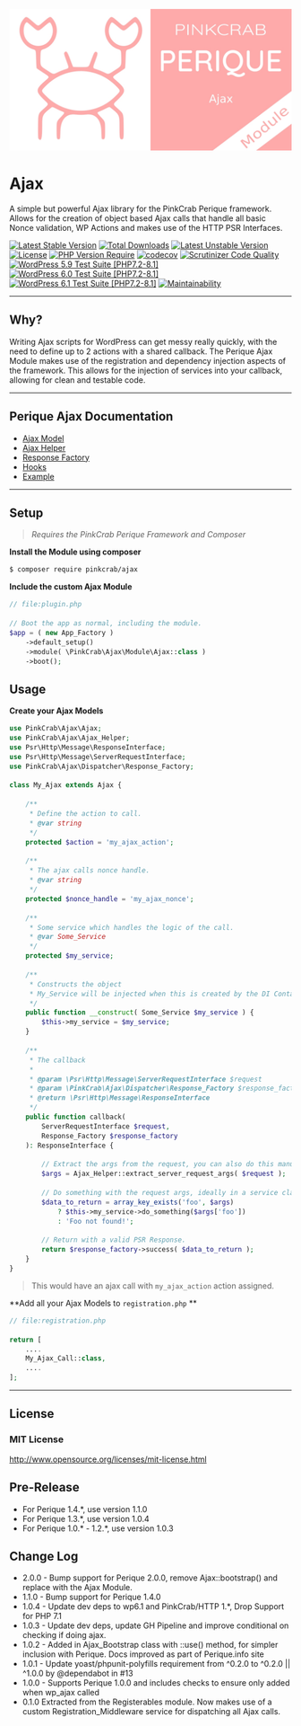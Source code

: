 ![logo](docs/Ajax.jpg "PinkCrab Ajax Module")

# Ajax

A simple but powerful Ajax library for the PinkCrab Perique framework. Allows for the creation of object based Ajax calls that handle all basic Nonce validation, WP Actions and makes use of the HTTP PSR Interfaces.

[![Latest Stable Version](http://poser.pugx.org/pinkcrab/ajax/v)](https://packagist.org/packages/pinkcrab/ajax) [![Total Downloads](http://poser.pugx.org/pinkcrab/ajax/downloads)](https://packagist.org/packages/pinkcrab/ajax) [![Latest Unstable Version](http://poser.pugx.org/pinkcrab/ajax/v/unstable)](https://packagist.org/packages/pinkcrab/ajax) [![License](http://poser.pugx.org/pinkcrab/ajax/license)](https://packagist.org/packages/pinkcrab/ajax) [![PHP Version Require](http://poser.pugx.org/pinkcrab/ajax/require/php)](https://packagist.org/packages/pinkcrab/ajax)
[![codecov](https://codecov.io/gh/Pink-Crab/Perique-Ajax/branch/master/graph/badge.svg?token=NEZOz6FsKK)](https://codecov.io/gh/Pink-Crab/Perique-Ajax)
[![Scrutinizer Code Quality](https://scrutinizer-ci.com/g/Pink-Crab/Perique-Ajax/badges/quality-score.png?b=master)](https://scrutinizer-ci.com/g/Pink-Crab/Perique-Ajax/?branch=master)
[![WordPress 5.9 Test Suite [PHP7.2-8.1]](https://github.com/Pink-Crab/Perique-Ajax/actions/workflows/WP_5_9.yaml/badge.svg?branch=master)](https://github.com/Pink-Crab/Perique-Ajax/actions/workflows/WP_5_9.yaml)
[![WordPress 6.0 Test Suite [PHP7.2-8.1]](https://github.com/Pink-Crab/Perique-Ajax/actions/workflows/WP_6_0.yaml/badge.svg?branch=master)](https://github.com/Pink-Crab/Perique-Ajax/actions/workflows/WP_6_0.yaml)
[![WordPress 6.1 Test Suite [PHP7.2-8.1]](https://github.com/Pink-Crab/Perique-Ajax/actions/workflows/WP_6_1.yaml/badge.svg?branch=master)](https://github.com/Pink-Crab/Perique-Ajax/actions/workflows/WP_6_1.yaml)
[![Maintainability](https://api.codeclimate.com/v1/badges/7534ee9d3ab6a5785386/maintainability)](https://codeclimate.com/github/Pink-Crab/Perique-Ajax/maintainability)

****

## Why? ##

Writing Ajax scripts for WordPress can get messy really quickly, with the need to define up to 2 actions with a shared callback. The Perique Ajax Module makes use of the registration and dependency injection aspects of the framework. This allows for the injection of services into your callback, allowing for clean and testable code.

****

## Perique Ajax Documentation

* [Ajax Model](docs/Ajax_Model.md)
* [Ajax Helper](docs/Ajax_Helper.md)
* [Response Factory](docs/Response_Factory.md)
* [Hooks](docs/Hooks.md)
* [Example](docs/Examples.md)

****

## Setup ##

> *Requires the PinkCrab Perique Framework and Composer*

**Install the Module using composer**
```bash 
$ composer require pinkcrab/ajax
```
**Include the custom Ajax Module**
```php
// file:plugin.php

// Boot the app as normal, including the module.
$app = ( new App_Factory )      
    ->default_setup()
    ->module( \PinkCrab\Ajax\Module\Ajax::class )
    ->boot();
```

## Usage ##

**Create your Ajax Models**

```php
use PinkCrab\Ajax\Ajax;
use PinkCrab\Ajax\Ajax_Helper;
use Psr\Http\Message\ResponseInterface;
use Psr\Http\Message\ServerRequestInterface;
use PinkCrab\Ajax\Dispatcher\Response_Factory;

class My_Ajax extends Ajax {

    /**
     * Define the action to call.
     * @var string
     */
    protected $action = 'my_ajax_action';

    /**
     * The ajax calls nonce handle.
     * @var string
     */
    protected $nonce_handle = 'my_ajax_nonce';

    /** 
     * Some service which handles the logic of the call.
     * @var Some_Service 
     */
    protected $my_service;

    /**
     * Constructs the object
     * My_Service will be injected when this is created by the DI Container
     */
    public function __construct( Some_Service $my_service ) {
        $this->my_service = $my_service;
    }

    /**
     * The callback
     *
     * @param \Psr\Http\Message\ServerRequestInterface $request
     * @param \PinkCrab\Ajax\Dispatcher\Response_Factory $response_factory
     * @return \Psr\Http\Message\ResponseInterface
     */
    public function callback(
        ServerRequestInterface $request,
        Response_Factory $response_factory
    ): ResponseInterface {
        
        // Extract the args from the request, you can also do this manually
        $args = Ajax_Helper::extract_server_request_args( $request );

        // Do something with the request args, ideally in a service class
        $data_to_return = array_key_exists('foo', $args)
            ? $this->my_service->do_something($args['foo'])
            : 'Foo not found!';
        
        // Return with a valid PSR Response. 
        return $response_factory->success( $data_to_return );
    }
}

```

> This would have an ajax call with `my_ajax_action` action assigned. 

**Add all your Ajax Models to `registration.php` **

```php
// file:registration.php

return [
    ....
    My_Ajax_Call::class,
    ....
];
```

***

## License ##

### MIT License ###

http://www.opensource.org/licenses/mit-license.html  

## Pre-Release ##

* For Perique 1.4.*, use version 1.1.0
* For Perique 1.3.*, use version 1.0.4
* For Perique 1.0.* - 1.2.*, use version 1.0.3

## Change Log ##

* 2.0.0 - Bump support for Perique 2.0.0, remove Ajax::bootstrap() and replace with the Ajax Module.
* 1.1.0 - Bump support for Perique 1.4.0
* 1.0.4 - Update dev deps to wp6.1 and PinkCrab/HTTP 1.*, Drop Support for PHP 7.1
* 1.0.3 - Update dev deps, update GH Pipeline and improve conditional on checking if doing ajax.
* 1.0.2 - Added in Ajax_Bootstrap class with ::use() method, for simpler inclusion with Perique. Docs improved as part of Perique.info site
* 1.0.1 - Update yoast/phpunit-polyfills requirement from ^0.2.0 to ^0.2.0 \|\| ^1.0.0 by @dependabot in #13
* 1.0.0 - Supports Perique 1.0.0 and includes checks to ensure only added when wp_ajax called
* 0.1.0 Extracted from the Registerables module. Now makes use of a custom Registration_Middleware service for dispatching all Ajax calls.
